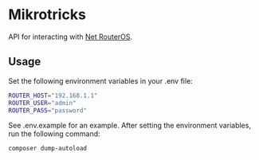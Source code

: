 # Mikrotricks
API for interacting with [Net RouterOS](https://github.com/pear2/Net_RouterOS).

## Usage
Set the following environment variables in your .env file:
```bash
ROUTER_HOST="192.168.1.1"
ROUTER_USER="admin"
ROUTER_PASS="password"
```
See .env.example for an example. After setting the environment variables, run the following command:
```bash
composer dump-autoload
```
